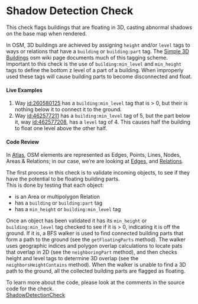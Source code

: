 # Shadow Detection Check

This check flags buildings that are floating in 3D, casting abnormal shadows on the base map when rendered.

In OSM, 3D buildings are achieved by assigning `height` and/or `level` tags to ways or relations that have a `building` or `building:part` tag.
The [Simple 3D Buildings](https://wiki.openstreetmap.org/wiki/Simple_3D_buildings) osm wiki page documents much of this tagging scheme.
Important to this check is the use of `building:min_level` and `min_height` tags to define the bottom z level of a part of a building.
When improperly used these tags will cause building parts to become disconnected and float.  

#### Live Examples

1. Way [id:260580125](https://www.openstreetmap.org/way/260580125) has a `building:min_level` tag that is > 0, but their is nothing below it to connect it to the ground.
2. Way [id:462577211](https://www.openstreetmap.org/way/462577211) has a `building:min_level` tag of 5, but the part below it, 
way [id:462577208](https://www.openstreetmap.org/way/462577208), has a `level` tag of 4. This causes half the building to float one level above the other half.

#### Code Review

In [Atlas](https://github.com/osmlab/atlas), OSM elements are represented as Edges, Points, Lines, Nodes, Areas & Relations; in our case, we’re are looking at
[Edges](https://github.com/osmlab/atlas/blob/dev/src/main/java/org/openstreetmap/atlas/geography/atlas/items/Edge.java), and
[Relations](https://github.com/osmlab/atlas/blob/dev/src/main/java/org/openstreetmap/atlas/geography/atlas/items/Relation.java).

The first process in this check is to validate incoming objects, to see if they have the potential to be floating building parts.  
This is done by testing that each object:

* is an Area or multipolygon Relation
* has a `building` or `building:part` tag
* has a `min_height` or `building:min_level` tag

Once an object has been validated it has its `min_height` or `building:min_level` tag checked to see if it is > 0, indicating it is off the ground.
If it is, a BFS walker is used to find connected building parts that form a path to the ground (see the `getFloatingParts` method).
The walker uses geographic indices and polygon overlap calculations to locate pats that overlap in 2D (see the `neighboringPart` method), 
and then checks height and level tags to determine 3D overlap (see the `neighborsHeightContains` method). 
When the walker is unable to find a 3D path to the ground, all the collected building parts are flagged as floating. 

To learn more about the code, please look at the comments in the source code for the check.  
[ShadowDetectionCheck](../../src/main/java/org/openstreetmap/atlas/checks/validation/areas/ShadowDetectionCheck.java)

